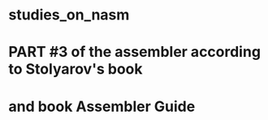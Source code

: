 # studies_on_nasm
# PART #3 of the assembler according to Stolyarov's book
# and book Assembler Guide
